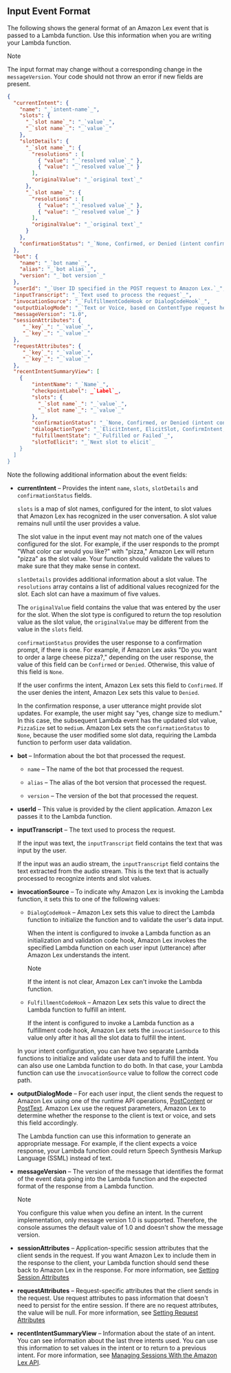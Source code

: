 Input Event Format
------------------

The following shows the general format of an Amazon Lex event that is passed to a Lambda function. Use this information when you are writing your Lambda function.

Note

The input format may change without a corresponding change in the `messageVersion`. Your code should not throw an error if new fields are present.

```json
{
  "currentIntent": {
    "name": "_`intent-name`_",
    "slots": {
      "_`slot name`_": "_`value`_",
      "_`slot name`_": "_`value`_"
    },
    "slotDetails": {
      "_`slot name`_": {
        "resolutions" : [
          { "value": "_`resolved value`_" },
          { "value": "_`resolved value`_" }
        ],
        "originalValue": "_`original text`_"
      },
      "_`slot name`_": {
        "resolutions" : [
          { "value": "_`resolved value`_" },
          { "value": "_`resolved value`_" }
        ],
        "originalValue": "_`original text`_"
      }
    },
    "confirmationStatus": "_`None, Confirmed, or Denied (intent confirmation, if configured)`_"
  },
  "bot": {
    "name": "_`bot name`_",
    "alias": "_`bot alias`_",
    "version": "_`bot version`_"
  },
  "userId": "_`User ID specified in the POST request to Amazon Lex.`_",
  "inputTranscript": "_`Text used to process the request`_",
  "invocationSource": "_`FulfillmentCodeHook or DialogCodeHook`_",
  "outputDialogMode": "_`Text or Voice, based on ContentType request header in runtime API request`_",
  "messageVersion": "1.0",
  "sessionAttributes": { 
     "_`key`_": "_`value`_",
     "_`key`_": "_`value`_"
  },
  "requestAttributes": { 
     "_`key`_": "_`value`_",
     "_`key`_": "_`value`_"
  },
  "recentIntentSummaryView": [
    {
        "intentName": "_`Name`_",
        "checkpointLabel": _`Label`_,
        "slots": {
          "_`slot name`_": "_`value`_",
          "_`slot name`_": "_`value`_"
        },
        "confirmationStatus": "_`None, Confirmed, or Denied (intent confirmation, if configured)`_",
        "dialogActionType": "_`ElicitIntent, ElicitSlot, ConfirmIntent, Delegate, or Close`_",
        "fulfillmentState": "_`Fulfilled or Failed`_",
        "slotToElicit": "_`Next slot to elicit`_
    }
  ]
}
```

Note the following additional information about the event fields:

*   **currentIntent** – Provides the intent `name`, `slots`, `slotDetails` and `confirmationStatus` fields.
    
    `slots` is a map of slot names, configured for the intent, to slot values that Amazon Lex has recognized in the user conversation. A slot value remains null until the user provides a value.
    
    The slot value in the input event may not match one of the values configured for the slot. For example, if the user responds to the prompt "What color car would you like?" with "pizza," Amazon Lex will return "pizza" as the slot value. Your function should validate the values to make sure that they make sense in context.
    
    `slotDetails` provides additional information about a slot value. The `resolutions` array contains a list of additional values recognized for the slot. Each slot can have a maximum of five values.
    
    The `originalValue` field contains the value that was entered by the user for the slot. When the slot type is configured to return the top resolution value as the slot value, the `originalValue` may be different from the value in the `slots` field.
    
    `confirmationStatus` provides the user response to a confirmation prompt, if there is one. For example, if Amazon Lex asks "Do you want to order a large cheese pizza?," depending on the user response, the value of this field can be `Confirmed` or `Denied`. Otherwise, this value of this field is `None`.
    
    If the user confirms the intent, Amazon Lex sets this field to `Confirmed`. If the user denies the intent, Amazon Lex sets this value to `Denied`.
    
    In the confirmation response, a user utterance might provide slot updates. For example, the user might say "yes, change size to medium." In this case, the subsequent Lambda event has the updated slot value, `PizzaSize` set to `medium`. Amazon Lex sets the `confirmationStatus` to `None`, because the user modified some slot data, requiring the Lambda function to perform user data validation.
    
*   **bot** – Information about the bot that processed the request.
    
    *   `name` – The name of the bot that processed the request.
        
    *   `alias` – The alias of the bot version that processed the request.
        
    *   `version` – The version of the bot that processed the request.
        
    
*   **userId** – This value is provided by the client application. Amazon Lex passes it to the Lambda function.
    
*   **inputTranscript** – The text used to process the request.
    
    If the input was text, the `inputTranscript` field contains the text that was input by the user.
    
    If the input was an audio stream, the `inputTranscript` field contains the text extracted from the audio stream. This is the text that is actually processed to recognize intents and slot values.
    
*   **invocationSource** – To indicate why Amazon Lex is invoking the Lambda function, it sets this to one of the following values:
    
    *   `DialogCodeHook` – Amazon Lex sets this value to direct the Lambda function to initialize the function and to validate the user's data input.
        
        When the intent is configured to invoke a Lambda function as an initialization and validation code hook, Amazon Lex invokes the specified Lambda function on each user input (utterance) after Amazon Lex understands the intent.
        
        Note
        
        If the intent is not clear, Amazon Lex can't invoke the Lambda function.
        
    *   `FulfillmentCodeHook` – Amazon Lex sets this value to direct the Lambda function to fulfill an intent.
        
        If the intent is configured to invoke a Lambda function as a fulfillment code hook, Amazon Lex sets the `invocationSource` to this value only after it has all the slot data to fulfill the intent.
        
    
    In your intent configuration, you can have two separate Lambda functions to initialize and validate user data and to fulfill the intent. You can also use one Lambda function to do both. In that case, your Lambda function can use the `invocationSource` value to follow the correct code path.
    
*   **outputDialogMode** – For each user input, the client sends the request to Amazon Lex using one of the runtime API operations, [PostContent](API_runtime_PostContent.html) or [PostText](API_runtime_PostText.html). Amazon Lex use the request parameters, Amazon Lex to determine whether the response to the client is text or voice, and sets this field accordingly.
    
    The Lambda function can use this information to generate an appropriate message. For example, if the client expects a voice response, your Lambda function could return Speech Synthesis Markup Language (SSML) instead of text.
    
*   **messageVersion** – The version of the message that identifies the format of the event data going into the Lambda function and the expected format of the response from a Lambda function.
    
    Note
    
    You configure this value when you define an intent. In the current implementation, only message version 1.0 is supported. Therefore, the console assumes the default value of 1.0 and doesn't show the message version.
    
*   **sessionAttributes** – Application-specific session attributes that the client sends in the request. If you want Amazon Lex to include them in the response to the client, your Lambda function should send these back to Amazon Lex in the response. For more information, see [Setting Session Attributes](context-mgmt.html#context-mgmt-session-attribs)
    
*   **requestAttributes** – Request-specific attributes that the client sends in the request. Use request attributes to pass information that doesn't need to persist for the entire session. If there are no request attributes, the value will be null. For more information, see [Setting Request Attributes](context-mgmt.html#context-mgmt-request-attribs)
    
*   **recentIntentSummaryView** – Information about the state of an intent. You can see information about the last three intents used. You can use this information to set values in the intent or to return to a previous intent. For more information, see [Managing Sessions With the Amazon Lex API](how-session-api.html).
    
